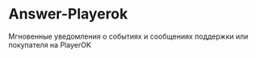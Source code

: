 # Answer-Playerok
Мгновенные уведомления о событиях и сообщениях поддержки или покупателя на  PlayerOK

